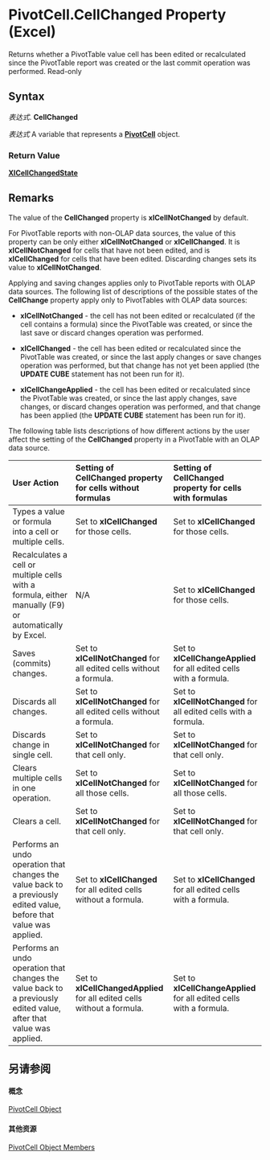 
# PivotCell.CellChanged Property (Excel)

Returns whether a PivotTable value cell has been edited or recalculated since the PivotTable report was created or the last commit operation was performed. Read-only


## Syntax

 _表达式_. **CellChanged**

 _表达式_ A variable that represents a **[PivotCell](76b8a2dc-90ee-7475-d327-d27cb1e92703.md)** object.


### Return Value

 **[XlCellChangedState](d0242314-afe9-f5e0-6c54-65ca7b4fb800.md)**


## Remarks

The value of the  **CellChanged** property is **xlCellNotChanged** by default.

For PivotTable reports with non-OLAP data sources, the value of this property can be only either  **xlCellNotChanged** or **xlCellChanged**. It is **xlCellNotChanged** for cells that have not been edited, and is **xlCellChanged** for cells that have been edited. Discarding changes sets its value to **xlCellNotChanged**.

Applying and saving changes applies only to PivotTable reports with OLAP data sources. The following list of descriptions of the possible states of the  **CellChange** property apply only to PivotTables with OLAP data sources:


-  **xlCellNotChanged** - the cell has not been edited or recalculated (if the cell contains a formula) since the PivotTable was created, or since the last save or discard changes operation was performed.
    
-  **xlCellChanged** - the cell has been edited or recalculated since the PivotTable was created, or since the last apply changes or save changes operation was performed, but that change has not yet been applied (the **UPDATE CUBE** statement has not been run for it).
    
-  **xlCellChangeApplied** - the cell has been edited or recalculated since the PivotTable was created, or since the last apply changes, save changes, or discard changes operation was performed, and that change has been applied (the **UPDATE CUBE** statement has been run for it).
    
The following table lists descriptions of how different actions by the user affect the setting of the  **CellChanged** property in a PivotTable with an OLAP data source.



|**User Action**|**Setting of CellChanged property for cells without formulas**|**Setting of CellChanged property for cells with formulas**|
|:-----|:-----|:-----|
|Types a value or formula into a cell or multiple cells.|Set to  **xlCellChanged** for those cells.|Set to  **xlCellChanged** for those cells.|
|Recalculates a cell or multiple cells with a formula, either manually (F9) or automatically by Excel.|N/A|Set to  **xlCellChanged** for those cells.|
|Saves (commits) changes.|Set to  **xlCellNotChanged** for all edited cells without a formula.|Set to  **xlCellChangeApplied** for all edited cells with a formula.|
|Discards all changes.|Set to  **xlCellNotChanged** for all edited cells without a formula.|Set to  **xlCellNotChanged** for all edited cells with a formula.|
|Discards change in single cell.|Set to  **xlCellNotChanged** for that cell only.|Set to  **xlCellNotChanged** for that cell only.|
|Clears multiple cells in one operation.|Set to  **xlCellNotChanged** for all those cells.|Set to  **xlCellNotChanged** for all those cells.|
|Clears a cell.|Set to  **xlCellNotChanged** for that cell only.|Set to  **xlCellNotChanged** for that cell only.|
|Performs an undo operation that changes the value back to a previously edited value, before that value was applied.|Set to  **xlCellChanged** for all edited cells without a formula.|Set to  **xlCellChanged** for all edited cells with a formula.|
|Performs an undo operation that changes the value back to a previously edited value, after that value was applied.|Set to  **xlCellChangedApplied** for all edited cells without a formula.|Set to  **xlCellChangeApplied** for all edited cells with a formula.|

## 另请参阅


#### 概念


[PivotCell Object](76b8a2dc-90ee-7475-d327-d27cb1e92703.md)
#### 其他资源


[PivotCell Object Members](http://msdn.microsoft.com/library/e486cd5d-3f31-29d4-b811-24fc0aed6803%28Office.15%29.aspx)